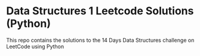 # Data Structures 1 Leetcode Solutions (Python)
This repo contains the solutions to the 14 Days Data Structures challenge on LeetCode using Python
